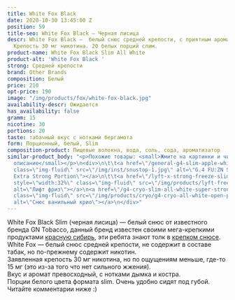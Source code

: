 ```yaml
---
title: White Fox Black
date: 2020-10-30 13:45:00 Z
position: 59
title-seo: White Fox Black — Черная лисица
descr: White Fox Black —  белый снюс средней крепости, с приятным ароматом дымка.
  Крепость 30 мг никотина. 20 белых порций слим.
product-name: White Fox Black Slim All White
product-alt: 'White Fox Black '
strong: Средней крепости
brand: Other Brands
composition: Белый
price: 210
opt-price: 190
image: "/img/products/fox/white-fox-black.jpg"
availability-descr: Ожидается
has_availability: false
gramm: 15
nicotine: 30
portions: 20
taste: табачный вкус с нотками бергамота
form: Порционный, белый, Slim
composition-product: Пищевые волокна, вода, соль, сода, ароматизатор
similar-product_body: "<p>Похожие товары: <small>Жмите на картинки и читайте полное
  описание</small></p>\n<div>\n\t\t<a href=\"/general-g4-slim-apple-white\"><img style=\"width:32%\"
  class=\"img-fluid\" src=\"/img/inst/snustop-1.jpg\" alt=\"G.4 FU:ZN Slim All White
  Extra Strong Portion\"></a>\n\t\t<a href=\"/lyft-x-strong-freeze-slim-white\"><img
  style=\"width:32%\" class=\"img-fluid\" src=\"/img/products/lyft-freeze/lyft-freeze-open.jpg\"
  alt=\"Лифт фриз\"></a>\n<a href=\"/g4-cryo-slim-all-white-super-strong\"><img style=\"width:32%\"
  class=\"img-fluid\" src=\"/img/products/cryo/g4-cryo-all-white-open-portion.jpg\"
  alt=\"Снюс ванильный крио\"></a>\n</div>"
---
```


White Fox Black Slim (черная лисица) — белый снюс от известного бренда GN Tobacco, данный бренд известен своими мега-крепкими продуктами [красную сибирь](/siberia-white-dry-slim), эти ребята знают толк в [крепком снюсе](/ultra-strong).
White Fox — белый снюс средней крепости, не содержит в составе табак, но по-прежнему содержит никотин.<br>
Заявленная крепость 30 мг никотина, но по ощущениям меньше, где-то 15 мг (это из-за того что нет сильного жжения).<br>
Вкус и аромат превосходный, с нотками дымка и костра.<br>
Порции белого цвета формата slim. Очень удобно сидят под губой.
Читайте комментарии ниже :)